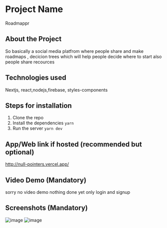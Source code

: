 # Project Name

Roadmappr

## About the Project

So basically  a social media platfrom
where people  share and make roadmaps , decicion trees which will help people decide where to start
also people share recources

## Technologies used

Nextjs, react,nodejs,firebase, styles-components

## Steps for installation

1. Clone the repo
2. Install the dependencies `yarn`
3. Run the server `yarn dev`

## App/Web link if hosted (recommended but optional)

<http://null-pointers.vercel.app/>

## Video Demo (Mandatory)

sorry no video demo
nothing done yet
only login and signup

## Screenshots (Mandatory)
![image](https://user-images.githubusercontent.com/64301340/132126563-c12e02b3-8c7e-4a64-8a2f-657f957aeb2d.png)
![image](https://user-images.githubusercontent.com/64301340/132126574-89662c03-9a58-4f36-88a0-a08811ea7b20.png)

